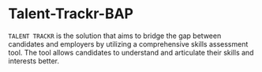 # Talent-Trackr-BAP
`TALENT TRACKR` is the solution that aims to bridge the gap between candidates and employers by utilizing a comprehensive skills assessment tool. The tool allows candidates to understand and articulate their skills and interests better.
